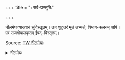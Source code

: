 +++
title = "+सर्व-प्रस्तुतिः"

+++

नीलमेघःव्याख्यानं सुविस्तृतम्। तत्र शुद्धतरं मूलं लभ्यते, विभाग-कलनम् अपि।  
एवं राजगोपालकृतम् ईषद्-विस्तृतम्। 

Source: [TW नीलमेघः](https://archive.org/details/VedarthaSangrahaOfRamaujaNeelMeghacharya)


<details><summary>नीलमेघः</summary>

प्रणामं लक्ष्मणमुनिः  
प्रतिगृह्णातु मामकम् ।  
प्रसाधयति यत् सूक्तिः  
स्वाधीनपतिकां श्रुतिम् ॥ 

यो नित्यमच्युतपदाम्बुजयुग्म रुक्मव्यामोहतस्तदितराणि 
तृणाय तृणाय मेने ।  
अस्मद्गुरोर्भगवतोऽस्य दयैकसिन्धो रामानुजस्य चरणौ शरणं प्रपद्ये ॥ 

</details>


